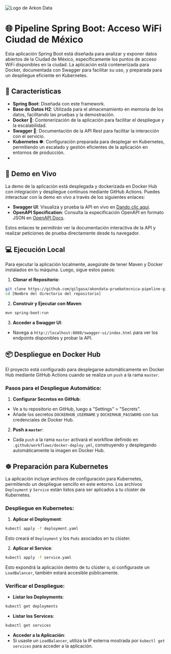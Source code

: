 ![Logo de Arkon Data](https://www.arkondata.com/images/logo_arkon.svg)

# 🌐 Pipeline Spring Boot: Acceso WiFi Ciudad de México

Esta aplicación Spring Boot está diseñada para analizar y exponer datos abiertos de la Ciudad de México, específicamente los puntos de acceso WiFi disponibles en la ciudad. La aplicación está contenerizada para Docker, documentada con Swagger para facilitar su uso, y preparada para un despliegue eficiente en Kubernetes.

## 🚀 Características

- **Spring Boot**: Diseñada con este framework.
- **Base de Datos H2**: Utilizada para el almacenamiento en memoria de los datos, facilitando las pruebas y la demostración.
- **Docker 🐳**: Contenerización de la aplicación para facilitar el despliegue y la escalabilidad.
- **Swagger 📄**: Documentación de la API Rest para facilitar la interacción con el servicio.
- **Kubernetes ☸**: Configuración preparada para desplegar en Kubernetes, permitiendo un escalado y gestión eficientes de la aplicación en entornos de producción.
- 
## 🌟 Demo en Vivo

La demo de la aplicación está desplegada y dockerizada en Docker Hub con integración y despliegue continuos mediante GitHub Actions. Puedes interactuar con la demo en vivo a través de los siguientes enlaces:

- **Swagger UI**: Visualiza y prueba la API en vivo en [Dando clic aquí](https://arkondata-gilberto-prueba-bd0063b75791.herokuapp.com/swagger-ui/index.html).
- **OpenAPI Specification**: Consulta la especificación OpenAPI en formato JSON en [OpenAPI Docs](https://arkondata-gilberto-prueba-bd0063b75791.herokuapp.com/v3/api-docs).

Estos enlaces te permitirán ver la documentación interactiva de la API y realizar peticiones de prueba directamente desde tu navegador.


## 💻 Ejecución Local

Para ejecutar la aplicación localmente, asegúrate de tener Maven y Docker instalados en tu máquina. Luego, sigue estos pasos:

1. **Clonar el Repositorio**:
```bash 
git clone https://github.com/gilgasa/akondata-pruebatecnica-pipeline-gilberto.git
cd [Nombre del directorio del repositorio]
```
2. **Construir y Ejecutar con Maven**:
```bash 
mvn spring-boot:run
```

3. **Acceder a Swagger UI**:
- Navega a `http://localhost:8080/swagger-ui/index.html` para ver los endpoints disponibles y probar la API.

## 📦 Despliegue en Docker Hub

El proyecto está configurado para desplegarse automáticamente en Docker Hub mediante GitHub Actions cuando se realiza un `push` a la rama `master`.

### Pasos para el Despliegue Automático:

1. **Configurar Secretos en GitHub**:
- Ve a tu repositorio en GitHub, luego a "Settings" > "Secrets".
- Añade los secretos `DOCKERHUB_USERNAME` y `DOCKERHUB_PASSWORD` con tus credenciales de Docker Hub.

2. **Push a `master`**:
- Cada `push` a la rama `master` activará el workflow definido en `.github/workflows/docker-deploy.yml`, construyendo y desplegando automáticamente la imagen en Docker Hub.

## ☸ Preparación para Kubernetes

La aplicación incluye archivos de configuración para Kubernetes, permitiendo un despliegue sencillo en este entorno. Los archivos `Deployment` y `Service` están listos para ser aplicados a tu clúster de Kubernetes.

### Despliegue en Kubernetes:

1. **Aplicar el Deployment**:
```bash 
kubectl apply -f deployment.yaml
```

Esto creará el `Deployment` y los `Pods` asociados en tu clúster.

2. **Aplicar el Service**:
```bash 
kubectl apply -f service.yaml
```
Esto expondrá la aplicación dentro de tu clúster o, si configuraste un `LoadBalancer`, también estará accesible públicamente.

### Verificar el Despliegue:

- **Listar los Deployments**:
```bash 
kubectl get deployments
```
- **Listar los Services**:
```bash 
kubectl get services
```
- **Acceder a la Aplicación**:
- Si usaste un `LoadBalancer`, utiliza la IP externa mostrada por `kubectl get services` para acceder a la aplicación.

